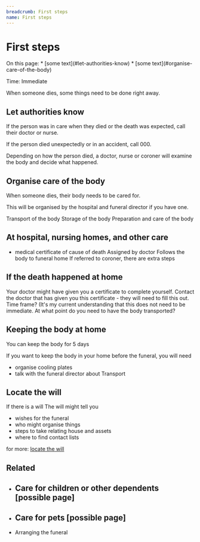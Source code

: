 ```yaml
---
breadcrumb: First steps
name: First steps
---
```


First steps
===========================

<!--
  Light:  <p class="au-callout">
  Dark:   <p class="au-callout au-callout--dark">
-->

<p class="au-callout" aria-label="Callout description1">
On this page:
* [some text](#let-authorities-know)
* [some text](#organise-care-of-the-body)

</p>



Time: Immediate

When someone dies, some things need to be done right away.

## Let authorities know

If the person was in care when they died or the death was  expected, call their doctor or nurse.

If the person died unexpectedly or in an accident, call 000.

Depending on how the person died, a doctor, nurse or coroner will examine the body and decide what happened.

<!--   adapted from NZ content    -->

## Organise care of the body

When someone dies, their body needs to be cared for.

This will be organised by the hospital and funeral director if you have one.

Transport of the body
Storage of the body
Preparation and care of the body

<!-- If you don't have a funeral director... I am uncertain that this is necessary in this content. Obviously there is some necessity to do this in the long term, but as such a small segment I don't think it's high-value -->


## At hospital, nursing homes, and other care


* medical certificate of cause of death
Assigned by doctor
Follows the body to funeral home
If referred to coroner, there are extra steps

## If the death happened at home

Your doctor might have given you a certificate to complete yourself.
Contact the doctor that has given you this certificate - they will need to fill this out.
Time frame? (It's my current understanding that this does not need to be immediate. At what point do you need to have the body transported?


## Keeping the body at home
You can keep the body for 5 days

If you want to keep the body in your home before the funeral, you will need
 * organise cooling plates
 * talk with the funeral director about Transport

## Locate the will

If there is a  will
The will might tell you
* wishes for the funeral
* who might organise things
* steps to take relating house and assets
* where to find contact lists

for more: [locate the will](../wills)

## Related

* ## Care for children or other dependents [possible page]
* ## Care for pets [possible page]
* Arranging the funeral
